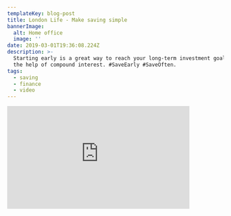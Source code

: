 ```yaml
---
templateKey: blog-post
title: London Life - Make saving simple
bannerImage:
  alt: Home office
  image: ''
date: 2019-03-01T19:36:08.224Z
description: >-
  Starting early is a great way to reach your long-term investment goals with
  the help of compound interest. #SaveEarly #SaveOften.
tags:
  - saving
  - finance
  - video
---
```

<iframe width="424" height="239" src="https://www.youtube.com/embed/QVgq3eRcVoc?rel=0" frameborder="0" allow="accelerometer; autoplay; encrypted-media; gyroscope; picture-in-picture" allowfullscreen></iframe>
